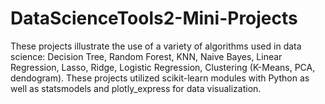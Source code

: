 # DataScienceTools2-Mini-Projects

These projects illustrate the use of a variety of algorithms used in data science: Decision Tree, Random Forest, KNN, Naive Bayes, Linear Regression, Lasso, Ridge, Logistic Regression, Clustering (K-Means, PCA, dendogram).  These projects utilized scikit-learn modules with Python as well as statsmodels and plotly_express for data visualization.
